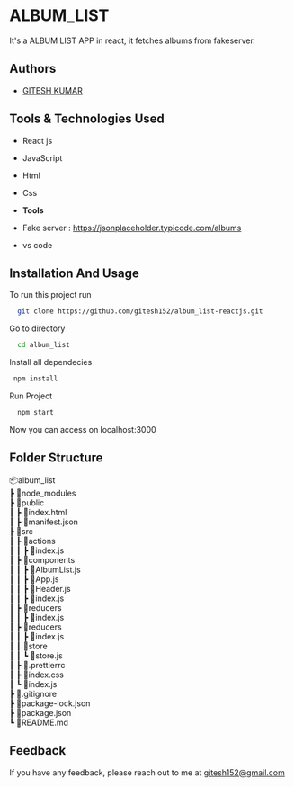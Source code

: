# ALBUM_LIST

It's a ALBUM LIST APP in react, it fetches albums from fakeserver.

## Authors

- [GITESH KUMAR](https://github.com/gitesh152)

## Tools & Technologies Used

- React js
- JavaScript
- Html
- Css

- **Tools**
- Fake server : https://jsonplaceholder.typicode.com/albums
- vs code

## Installation And Usage

To run this project run

```bash
  git clone https://github.com/gitesh152/album_list-reactjs.git
```

Go to directory

```bash
  cd album_list
```

Install all dependecies

```bash
 npm install
```

Run Project

```bash
  npm start
```

Now you can access on localhost:3000

## Folder Structure

📦album_list  
┣ 📂node_modules  
┣ 📂public  
┃ ┣ 📜index.html  
┃ ┣ 📜manifest.json  
┣ 📂src  
┃ ┣ 📂actions  
┃ ┃ ┣ 📜index.js  
┃ ┣ 📂components  
┃ ┃ ┣ 📜AlbumList.js  
┃ ┃ ┣ 📜App.js  
┃ ┃ ┣ 📜Header.js  
┃ ┃ ┣ 📜index.js  
┃ ┣ 📂reducers  
┃ ┃ ┣ 📜index.js  
┃ ┣ 📂reducers  
┃ ┃ ┣ 📜index.js  
┃ ┃ 📂store  
┃ ┃ ┗ 📜store.js  
┃ ┣ 📜.prettierrc  
┃ ┣ 📜index.css  
┃ ┗ 📜index.js  
┣ 📜.gitignore  
┣ 📜package-lock.json  
┣ 📜package.json  
┗ 📜README.md

## Feedback

If you have any feedback, please reach out to me at gitesh152@gmail.com
